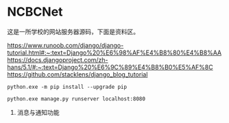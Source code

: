 # NCBCNet
这是一所学校的网站服务器源码，下面是资料区。






https://www.runoob.com/django/django-tutorial.html#:~:text=Django%20%E6%98%AF%E4%B8%80%E4%B8%AA
https://docs.djangoproject.com/zh-hans/5.1/#:~:text=Django%20%E6%9C%89%E4%B8%B0%E5%AF%8C
https://github.com/stacklens/django_blog_tutorial


```
python.exe -m pip install --upgrade pip
```

```
python.exe manage.py runserver localhost:8080
```


1. 消息与通知功能